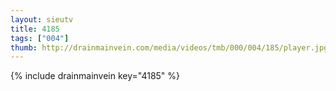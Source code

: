 ```yaml
--- 
layout: sieutv
title: 4185
tags: ["004"]
thumb: http://drainmainvein.com/media/videos/tmb/000/004/185/player.jpg
---
```

{% include drainmainvein key="4185" %} 
